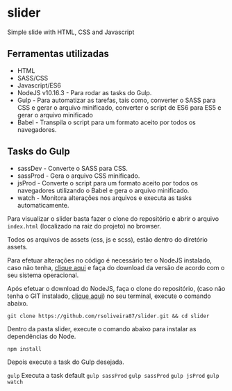 # slider
Simple slide with HTML, CSS and Javascript

## Ferramentas utilizadas

* HTML
* SASS/CSS
* Javascript/ES6
* NodeJS v10.16.3 - Para rodar as tasks do Gulp.
* Gulp - Para automatizar as tarefas, tais como, converter o SASS para CSS e gerar o arquivo minificado, converter o script de ES6 para ES5 e gerar o arquivo minificado
* Babel - Transpila o script para um formato aceito por todos os navegadores.

## Tasks do Gulp

* sassDev - Converte o SASS para CSS.
* sassProd - Gera o arquivo CSS minificado.
* jsProd - Converte o script para um formato aceito por todos os navegadores utilizando o Babel e gera o arquivo minificado.
* watch - Monitora alterações nos arquivos e executa as tasks automaticamente.

Para visualizar o slider basta fazer o clone do repositório e abrir o arquivo `index.html` (localizado na raiz do projeto) no browser.

Todos os arquivos de assets (css, js e scss), estão dentro do diretório assets.

Para efetuar alterações no código é necessário ter o NodeJS instalado, caso não tenha, [clique aqui](https://nodejs.org/en/) e faça do download da versão de acordo com o seu sistema operacional.

Após efetuar o download do NodeJS, faça o clone do repositório, (caso não tenha o GIT instalado, [clique aqui](https://git-scm.com/downloads)) no seu terminal, execute o comando abaixo.

`git clone https://github.com/rsoliveira87/slider.git && cd slider`

Dentro da pasta slider, execute o comando abaixo para instalar as dependências do Node.

`npm install`

Depois execute a task do Gulp desejada.

`gulp` Executa a task default
`gulp sassProd`
`gulp sassProd`
`gulp jsProd`
`gulp watch`